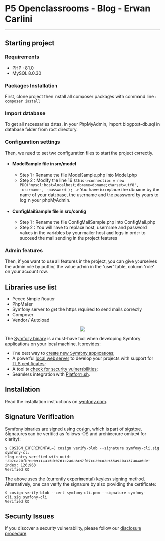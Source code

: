 # P5 Openclassrooms - Blog - Erwan Carlini

---------------

## Starting project


### Requirements

- PHP : 8.1.0
- MySQL 8.0.30

### Packages Installation

First, clone project then install all composer packages with command line : ``composer install``

### Import database

To get all necessaries datas, in your PhpMyAdmin, import blogpost-db.sql in database folder from root directory.

### Configuration settings

Then, we need to set two configuration files to start the project correctly.  

* #### ModelSample file in src/model

  * Step 1 : Rename the file ModelSample.php into Model.php  
  * Step 2 : Modify the line 16 `$this->connection = new PDO('mysql:host=localhost;dbname=dbname;charset=utf8', 'username', 'password'); ` > You have to replace the dbname by the name of your database, the username and the password by yours to log in your phpMyAdmin.  

* #### ConfigMailSample file in src/config

  * Step 1 : Rename the file ConfigMailSample.php into ConfigMail.php  
  * Step 2 : You will have to replace host, username and password values in the variables by your mailer host and logs in order to succeed the mail sending in the project features  

### Admin features

Then, if you want to use all features in the project, you can give yourselves the admin role by putting the value admin in the 'user' table, column 'role' on your account row.  

## Libraries use list

* Pecee Simple Router  
* PhpMailer  
* Symfony server to get the https required to send mails correctly  
* Composer  
* Vendor / Autoload  

<p align="center"><a href="https://symfony.com" target="_blank">
    <img src="https://symfony.com/logos/symfony_black_02.svg">
</a></p>

The [Symfony binary][1] is a must-have tool when developing Symfony applications
on your local machine. It provides:

* The best way to [create new Symfony applications][2];
* A powerful [local web server][3] to develop your projects with support for [TLS certificates][4];
* A tool to [check for security vulnerabilities][5];
* Seamless integration with [Platform.sh][6].

Installation
------------

Read the installation instructions on [symfony.com][7].

Signature Verification
----------------------

Symfony binaries are signed using [cosign][8], which is part of [sigstore][9].
Signatures can be verified as follows (OS and architecture omitted for clarity):

```console
$ COSIGN_EXPERIMENTAL=1 cosign verify-blob --signature symfony-cli.sig symfony-cli
tlog entry verified with uuid: "2b7ca2bfb7ee09114a15d60761c2a0a8c97f07cc20c02e635a92ba137a08a6de" index: 1261963
Verified OK
```

The above uses the (currently experimental) [keyless signing][10] method.
Alternatively, one can verify the signature by also providing the certificate:

```console
$ cosign verify-blob --cert symfony-cli.pem --signature symfony-cli.sig symfony-cli
Verified OK
```

Security Issues
---------------

If you discover a security vulnerability, please follow our [disclosure procedure][11].

[1]: https://symfony.com/download
[2]: https://symfony.com/doc/current/setup.html#creating-symfony-applications
[3]: https://symfony.com/doc/current/setup/symfony_server.html
[4]: https://symfony.com/doc/current/setup/symfony_server.html#enabling-tls
[5]: https://symfony.com/doc/current/setup.html#security-checker
[6]: https://symfony.com/cloud
[7]: https://symfony.com/download
[8]: https://github.com/SigStore/cosign
[9]: https://www.sigstore.dev/
[10]: https://github.com/sigstore/cosign/blob/main/KEYLESS.md
[11]: https://symfony.com/security
